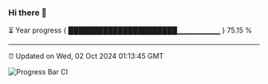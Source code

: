 ### Hi there 👋

⏳ Year progress { ██████████████████████▁▁▁▁▁▁▁▁ } 75.15 %

---

⏰ Updated on Wed, 02 Oct 2024 01:13:45 GMT

![Progress Bar CI](https://github.com/JuvenileQ/Progress-Bar-CI/workflows/main/badge.svg)
